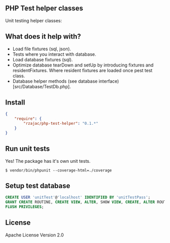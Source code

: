## PHP Test helper classes

Unit testing helper classes:

## What does it help with?

- Load file fixtures (sql, json).
- Tests where you interact with database.
- Load database fixtures (sql).
- Optimize database tearDown and setUp by introducing fixtures and residentFixtures. Where resident fixtures are loaded once pest test class.
- Database helper methods (see database interface)[src/Database/TestDb.php].

## Install

```json
{
    "require": {
        "rzajac/php-test-helper": "0.1.*"
    }
}
```

## Run unit tests

Yes! The package has it's own unit tests.

```
$ vendor/bin/phpunit --coverage-html=./coverage 
```

## Setup test database

```sql
CREATE USER 'unitTest'@'localhost' IDENTIFIED BY 'unitTestPass';
GRANT CREATE ROUTINE, CREATE VIEW, ALTER, SHOW VIEW, CREATE, ALTER ROUTINE, EVENT, INSERT, SELECT, DELETE, TRIGGER, REFERENCES, UPDATE, DROP, EXECUTE, LOCK TABLES, CREATE TEMPORARY TABLES, INDEX ON `test`.* TO 'unitTest'@'localhost';
FLUSH PRIVILEGES;
```

## License

Apache License Version 2.0
